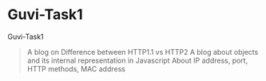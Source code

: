 # Guvi-Task1
Guvi-Task1
> A blog on Difference between HTTP1.1 vs HTTP2
> A  blog about objects and its internal representation in Javascript
>  About IP address, port, HTTP methods, MAC address
